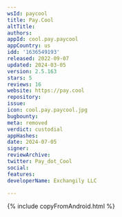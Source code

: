 ```yaml
---
wsId: paycool
title: Pay.Cool
altTitle: 
authors: 
appId: cool.pay.paycool
appCountry: us
idd: '1636549193'
released: 2022-09-07
updated: 2024-03-05
version: 2.5.163
stars: 5
reviews: 16
website: https://pay.cool
repository: 
issue: 
icon: cool.pay.paycool.jpg
bugbounty: 
meta: removed
verdict: custodial
appHashes: 
date: 2024-07-05
signer: 
reviewArchive: 
twitter: Pay_dot_Cool
social: 
features: 
developerName: Exchangily LLC

---
```


{% include copyFromAndroid.html %}